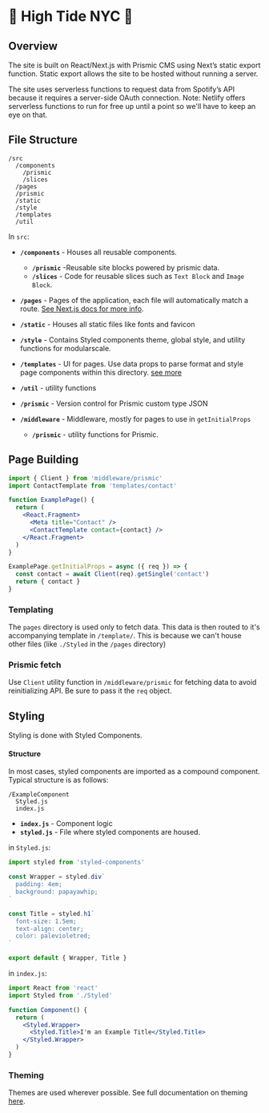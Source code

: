 # 🌴 High Tide NYC 🌴

## Overview

The site is built on React/Next.js with Prismic CMS using Next’s static export function. Static export allows the site to be hosted without running a server.

The site uses serverless functions to request data from Spotify’s API because it requires a server-side OAuth connection. Note: Netlify offers serverless functions to run for free up until a point so we'll have to keep an eye on that.

## File Structure

```
/src
  /components
    /prismic
    /slices
  /pages
  /prismic
  /static
  /style
  /templates
  /util
```

In `src`:
- **`/components`** - Houses all reusable components.

  - **`/prismic`** -Reusable site blocks powered by prismic data.
  - **`/slices`** - Code for reusable slices such as `Text Block` and `Image Block`.

- **`/pages`** - Pages of the application, each file will automatically match a route. [See Next.js docs for more info](https://nextjs.org/docs#dynamic-routing).

- **`/static`** - Houses all static files like fonts and favicon

- **`/style`** - Contains Styled components theme, global style, and utility functions for modularscale.

- **`/templates`** - UI for pages. Use data props to parse format and style page components within this directory. [see more](#page-templating)

- **`/util`** - utility functions

- **`/prismic`** - Version control for Prismic custom type JSON

- **`/middleware`** - Middleware, mostly for pages to use in `getInitialProps`

  - **`/prismic`** - utility functions for Prismic.

## Page Building

```jsx
import { Client } from 'middleware/prismic'
import ContactTemplate from 'templates/contact'

function ExamplePage() {
  return (
    <React.Fragment>
      <Meta title="Contact" />
      <ContactTemplate contact={contact} />
    </React.Fragment>
  )
}

ExamplePage.getInitialProps = async ({ req }) => {
  const contact = await Client(req).getSingle('contact')
  return { contact }
}
```

### Templating

The `pages` directory is used only to fetch data. This data is then routed to it's accompanying template in `/template/`. This is because we can't house other files (like `./Styled` in the `/pages` directory)

### Prismic fetch

Use `Client` utility function in `/middleware/prismic` for fetching data to avoid reinitializing API. Be sure to pass it the `req` object.

## Styling

Styling is done with Styled Components.

#### Structure

In most cases, styled components are imported as a compound component. Typical structure is as follows:

```
/ExampleComponent
  Styled.js
  index.js
```

- **`index.js`** - Component logic
- **`styled.js`** - File where styled components are housed.

in `Styled.js`:

```javascript
import styled from 'styled-components'

const Wrapper = styled.div`
  padding: 4em;
  background: papayawhip;
`

const Title = styled.h1`
  font-size: 1.5em;
  text-align: center;
  color: palevioletred;
`

export default { Wrapper, Title }
```

in `index.js`:

```jsx
import React from 'react'
import Styled from './Styled'

function Component() {
  return (
    <Styled.Wrapper>
      <Styled.Title>I'm an Example Title</Styled.Title>
    </Styled.Wrapper>
  )
}
```

### Theming

Themes are used wherever possible. See full documentation on theming [here](https://www.styled-components.com/docs/advanced#theming).
